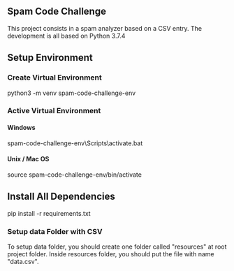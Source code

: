 ## Spam Code Challenge

This project consists in a spam analyzer based on a CSV entry. The development is all based on Python 3.7.4

## Setup Environment

### Create Virtual Environment

python3 -m venv spam-code-challenge-env

### Active Virtual Environment

#### Windows

spam-code-challenge-env\Scripts\activate.bat

#### Unix / Mac OS

source spam-code-challenge-env/bin/activate

## Install All Dependencies

pip install -r requirements.txt

### Setup data Folder with CSV

To setup data folder, you should create one folder called "resources" at root project folder. Inside resources folder, you should put the file with name "data.csv".
